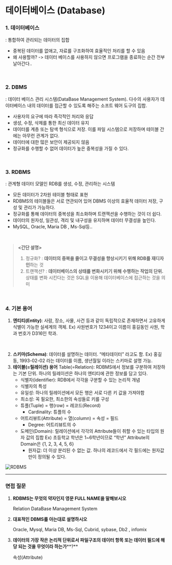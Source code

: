 # 데이터베이스 (Database)

### 1. 데이터베이스
 : 통합하여 관리되는 데이터의 집합

- 중복된 데이터를 없애고, 자료를 구조화하여 효율적인 처리를 할 수 있음
- 왜 사용할까?
   -> 데이터 베이스를 사용하지 않으면 프로그램을 종료하는 순간 전부 날아간다..

<br>

### 2. DBMS
 : 데이터 베이스 관리 시스템(DataBase Management System). 다수의 사용자가 데이터베이스 내의 데이터를 접근할 수 있도록 해주는 소프트 웨어 도구의 집합.

- 사용자의 요구에 따라 즉각적인 처리와 응답
- 생성, 수정, 삭제를 통한 최신 데이터 유지
- 데이터를 계층 또는 탐색 형식으로 저장. 이를 파일 시스템으로 저장하며 테이블 간에는 아무런 관계가 없다.
- 데이터에 대한 많은 보안이 제공되지 않음
- 정규화를 수행할 수 없어 데이터가 높은 중복성을 가질 수 있다.

<br>

### 3. RDBMS

: 관계형 데이터 모델인 RDB를 생성, 수정, 관리하는 시스템

- 모든 데이터가 2차원 테이블 형태로 표현
- RDBMS의 테이블들은 서로 연관되어 있어 DBMS 이상의 효율적 데이터 저장, 구성 및 관리가 가능하다.
- 정규화를 통해 데이터의 중복성을 최소화하며 트랜잭션을 수행하는 것이 더 쉽다.
- 데이터의 원자성, 일관성, 격리 및 내구성을 유지하며 데이터 무결성을 높인다.
- MySQL, Oracle, Maria DB , Ms-Sql등..

<br>

> **<간단 설명>**
>
> 1. 정규화?
>    : **데이터의 중복을 줄이고 무결성을 향상시키기 위해 RDB를 재디자인**하는 것
> 2. 트랜잭션?
>    : **데이터베이스의 상태를 변화시키기 위해 수행하는 작업의 단위.** 상태를 변화 시킨다는 것은 SQL을 이용해 데이터베이스에 접근하는 것을 의미

<br>

### 4. 기본 용어

1. **엔티티(Entity)**: 사람, 장소, 사물, 사건 등과 같이 독립적으로 존재하면서 고유하게 식별이 가능한 실세계의 객체.
    Ex) 사원번호가 1234이고 이름이 홍길동인 사원, 학과 번호가 D316인 학과.
<br>
    
2. **스키마(Schema)**: 데이터를 설명하는 데이터. “메타데이터” 라고도 함.
    Ex) 홍길동, 1993-02-02 라는 데이터를 이름, 생년월일 이라는 스키마로 설명 가능. 
    <br>
3. **테이블(=릴레이션) 용어**
   Table(=Relation): RDBMS에서 정보를 구분하여 저장하는 기본 단위. 하나의 릴레이션은 하나의 엔티티에 관한 정보를 담고 있다.
   - 식별자(identifier): RDB에서 각각을 구분할 수 있는 논리적 개념
   - 식별자의 특성
   - 유일성: 하나의 릴레이션에서 모든 행은 서로 다른 키 값을 가져야함
   - 최소성: 꼭 필요한, 최소한의 속성들로 키를 구성
   - 튜플(Tuple) = 행(row) = 레코드(Record)
     - Cardinality: 튜플의 수
   - 어트리뷰트(Attribute) = 열(column) = 속성 = 필드 
     - Degree: 어트리뷰트의 수
   - 도메인(Domain): 릴레이션에서 각각의 Attribute들이 취할 수 있는 타입의 원자 값의 집합
        Ex) 초등학교 학년은 1~6학년이므로 “학년” Attribute의 Domain은 {1, 2, 3, 4, 5, 6}
        - 원자값: 더 이상 분리된 수 없는 값. 하나의 레코드에서 각 필드에는 원자값만이 정의될 수 있다.

![RDBMS](https://user-images.githubusercontent.com/71415474/115811849-6f224d00-a42b-11eb-98e0-b2965c326802.PNG)

---

### 면접 질문

1. **RDBMS는 무엇의 약자인지 영문 FULL NAME을 말해보시오**

   Relation DataBase Management System  

2. **대표적인 DBMS를 아는대로 설명하시오**

   Oracle, Mysql, Maria DB, Ms-Sql, Cubrid, sybase, Db2 , infomix

3. **데이터의 가장 작은 논리적 단위로서 파일구조의 데이터 항목 또는 데이터 필드에 해당 되는 것을 무엇이라 하는가****?**

   속성(Attribute)
